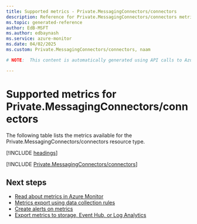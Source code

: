 ```yaml
---
title: Supported metrics - Private.MessagingConnectors/connectors
description: Reference for Private.MessagingConnectors/connectors metrics in Azure Monitor.
ms.topic: generated-reference
author: EdB-MSFT
ms.author: edbaynash
ms.service: azure-monitor
ms.date: 04/02/2025
ms.custom: Private.MessagingConnectors/connectors, naam

# NOTE:  This content is automatically generated using API calls to Azure. Any edits made on these files will be overwritten in the next run of the script. 

---
```


  
# Supported metrics for Private.MessagingConnectors/connectors
  
The following table lists the metrics available for the Private.MessagingConnectors/connectors resource type.  
  
  
[!INCLUDE [headings](~/reusable-content/ce-skilling/azure/includes/azure-monitor/reference/metrics/metrics-headings.md)]  
  
 

[!INCLUDE [Private.MessagingConnectors/connectors](~/reusable-content/ce-skilling/azure/includes/azure-monitor/reference/metrics/private-messagingconnectors-connectors-metrics-include.md)]  



## Next steps

- [Read about metrics in Azure Monitor](/azure/azure-monitor/data-platform)
- [Metrics export using data collection rules](/azure/azure-monitor/essentials/data-collection-metrics)
- [Create alerts on metrics](/azure/azure-monitor/alerts/alerts-overview)
- [Export metrics to storage, Event Hub, or Log Analytics](/azure/azure-monitor/essentials/platform-logs-overview)
